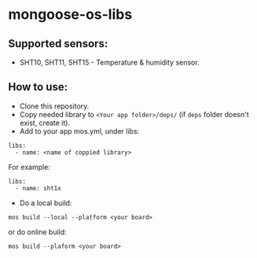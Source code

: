 # mongoose-os-libs

## Supported sensors:
- SHT10, SHT11, SHT15 - Temperature & humidity sensor.

## How to use:
- Clone this repository.
- Copy needed library to `<Your app folder>/deps/` (if `deps` folder doesn't exist, create it).
- Add to your app mos.yml, under libs:
```
libs:
  - name: <name of coppied library>
```

For example:
```
libs:
  - name: sht1x
```

- Do a local build:
```
mos build --local --platform <your board>
```
or do online build:
```
mos build --plaform <your board>
```
